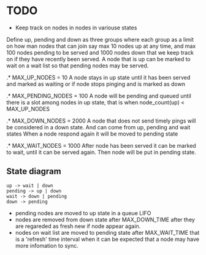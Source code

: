# TODO

* Keep track on nodes in nodes in variouse states

Define up, pending and down as three groups where
each group as a limit on how man nodes that can join
say max 10 nodes up at any time, and max 100 nodes
pending to be served and 1000 nodes down that we
keep track on if they have recently been served.
A node that is up can be marked to wait on a wait list
so that pending nodes may be served.

.* MAX\_UP\_NODES = 10
 A node stays in up state until it has been served
 and marked as waiting or if node stops pinging and is
 marked as down

.* MAX\_PENDING\_NODES = 100
 A node will be pending and queued until 
 there is a slot among nodes in up state,
 that is when node_count(up) < MAX\_UP\_NODES

.* MAX\_DOWN\_NODES = 2000
 A node that does not send timely pings will be considered
 in a down state. And can come from up, pending and wait states
 When a node respond again it will be moved to pending state

.* MAX\_WAIT\_NODES = 1000
 After node has been served it can be marked to
 wait, until it can be served again. Then node
 will be put in pending state.

## State diagram 

    up -> wait | down
    pending -> up | down
    wait -> down | pending
    down -> pending

- pending nodes are moved to up state in a queue LIFO
- nodes are removed from down state after MAX\_DOWN\_TIME after
 they are regareded as fresh new if node appear again.
- nodes on wait list are moved to pending state after MAX\_WAIT\_TIME
that is a 'refresh' time interval when it can be expected that a node
may have more infomation to sync.

 
